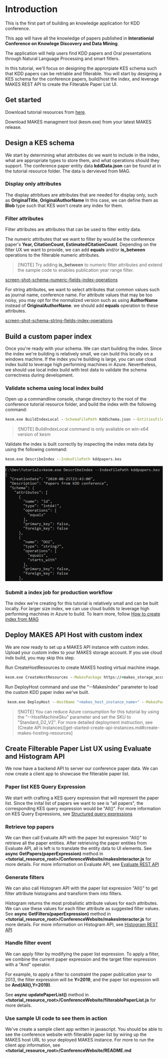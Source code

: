 # Introduction 

This is the first part of building an knowledge application for KDD conference. 

This app will have all the knowledge of papers published in **Interationial Conference on Knowlege Discovery and Data Mining**. 

The application will help users find KDD papers and Oral presentations through Natural Language Processing and smart fitlers. 

In this tutorial, we'll focus on designing the approrpiate KES schema such that KDD papers can be retriable and filterable. You will start by designing a KES schema for the conference papers, build/host the index, and leverage MAKES REST API to create the Filterable Paper List UI.


## Get started 

Download tutorial resources from [here](https://makesstore.blob.core.windows.net/makes-tutorial-resource/latest.zip).

Download MAKES managment tool (kesm.exe) from your latest MAKES release.

## Design a KES schema

We start by determining what attributes do we want to include in the index, what are appropriate types to store them, and what operations should they support. The conference paper entity data **kddData.json** can be found at in the tutorial resource folder. The data is dervieved from MAG.

### Display only attributes

The display attrbitues are attributes that are needed for display only, such as **OriginalTitle**, **OriginalAuthorName** In this case, we can define them as **Blob** type such that KES won't create any index for them.

### Filter attributes

Filter attributes are attributes that can be used to filter entity data.

The numeric attributes that we want to filter by would be the conference paper's **Year, CitationCount, EstimatedCitationCount**. Depending on the filter UX we want to provide, we can add **equals** and/or **is_between** operations to the filterable numeric attributes. 

>
>
>[!NOTE] 
>Try adding **is_between** to numeric filter attributes and extend the sample code to enables publication year range filter.

[screen-shot-schema-numeric-fields-index-operations]()
 
For string attributes, we want to select attributes that common values such as journal name, conference name. For attribute values that may be too noisy, you may opt for the normalized version such as using **AuthorName** instead of **OriginalAuthorName**. we should add **equals** operation to these attributes.

[screen-shot-schema-string-fields-index-operations]()

## Build a custom paper index 

Once you're ready with your schema. We can start building the index. Since the index we're building is relatively small, we can build this locally on a windows machine. If the index you're building is large, you can use cloud index build to leverage high performing machines in Azure.  Nevertheless, we should use local index build with test data to validate the schema correctness during development.

### Validate schema using local index build

Open up a commandline console, change directory to the root of the conference tutorial resource folder, and build the index with the following command:

```cmd
kesm.exe BuildIndexLocal --SchemaFilePath KddSchema.json --EntitiesFilePath kddData.json --OutputIndexFilePath kddpapers.kes --IndexDescription "Papers from KDD conference"
```

>![NOTE]
> BuildIndexLocal command is only avaliable on win-x64 version of kesm
>

Validate the index is built correctly by inspecting the index meta data by using the following command:

```cmd
kesm.exe DescribeIndex --IndexFilePath kddpapers.kes
```

![snap-shot-describe-index-cmd-output](media/snap-shot-describe-index-cmd-output.png)

### Submit a index job for production workflow

The index we're creating for this tutorial is relatively small and can be built locally. For larger size index, we can use cloud builds to leverage high performing machines in Azure to build. To learn more, follow [How to create index from MAG](how-to-create-index-from-mag.md)


## Deploy MAKES API Host with custom index

We are now ready to set up a MAKES API instance with custom index. Upload your custom index to your MAKES storage account. If you use cloud indx build, you may skip this step. 

Run CreateHostResources to create MAKES hosting virtual machine image.

```cmd
kesm.exe CreateHostResources --MakesPackage https://<makes_storage_account_name>.blob.core.windows.net/makes/<makes_release_version> --HostResourceName <makes_host_resource_name>
```

Run DeployHost command and use the "--MakesIndex" parameter to load the custom KDD paper index we've built.

```cmd
 kesm.exe DeployHost --HostName "<makes_host_instance_name>" --MakesPackage "https://<makes_storage_account_name>.blob.core.windows.net/makes/<makes_release_version>/"  --MakesHostImageId "<id_from_previous_command_output>" --MakesIndex "<custom_index_url>"
```

>
> ![NOTE]
> You can reduce Azure consumption for this tutorial by using the "--HostMachineSku" parameter and set the SKU to "Standard_D2_V2".
> For more detailed deployment instruction, see (Create API Instances)[get-started-create-api-instances.md#create-makes-hosting-resources]

## Create Filterable Paper List UX using Evaluate and Histogram API

We now have a backend API to server our conference paper data. We can now create a client app to showcase the filterable paper list. 

### Paper list KES Query Expression

We start with crafting a KES query expression that will represent the paper list. Since the inital list of papers we want to see is "all papers", the corresponding KES query expression would be "All()". For more information on KES Query Expressions, see [Structured query expressions](concepts-query-expressions.md)

### Retrieve top papers 

We can then call Evaluate API with the paper list expression "All()" to retrieve all the paper entities. After retrieiving the paper entities from Evaluate API, all is left is to translate the entity data to UI elements. See **async GetPapers(paperExpression)** method in **<tutorial_resource_root>/ConferenceWebsite/makesInteractor.js** for more details. For more information on Evaluate API, see [Evaluate REST API](reference-post-evaluate.md)

### Generate filters  

We can also call Histogram API with the paper list expression "All()" to get filter attribute histograms and transform them into filters. 

Histogram returns the most probalistic attribute values for each attributes. We can use these values for each filter attribute as suggested filter values. See **async GetFilters(paperExpression)** method in **<tutorial_resource_root>/ConferenceWebsite/makesInteractor.js** for more details. For more information on Histogram API, see [Histogram REST API](reference-post-histogram.md)

### Handle filter event

We can apply filter by modifying the paper list expression. To apply a filter, we combine the current paper expression and the target filter expression with a "And" operator. 

For example, to apply a filter to constraint the paper publication year to 2013, the filter expression will be **Y=2019**, and the paper list expession will be **And(All(),Y=2019)**.

See **async updatePaperList()** method in **<tutorial_resource_root>/ConferenceWebsite/filterablePaperList.js** for more details.


### Use sample UI code to see them in action

We've create a sample client app written in javascript. You should be able to see the conference website with filterable paper list by wiring up the MAKES host URL to your deployed MAKES instance. For more to run the client app information, see **<tutorial_resource_root>/ConferenceWebsite/README.md**